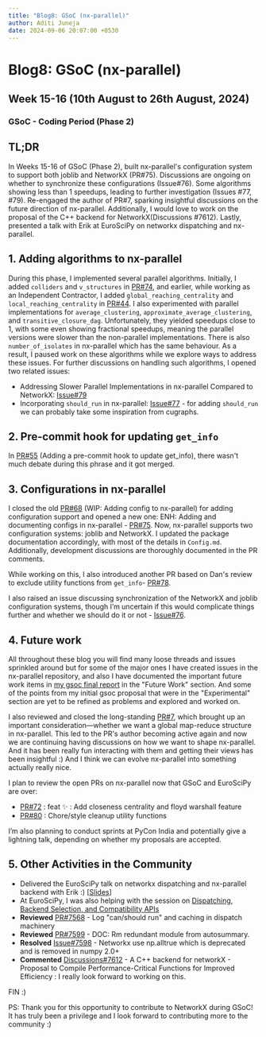 ```yaml
---
title: "Blog8: GSoC (nx-parallel)"
author: Aditi Juneja
date: 2024-09-06 20:07:00 +0530
---
```


# Blog8: GSoC (nx-parallel)

## Week 15-16 (10th August to 26th August, 2024)

### GSoC - Coding Period (Phase 2)

## TL;DR

In Weeks 15-16 of GSoC (Phase 2), built nx-parallel's configuration system to support both joblib and NetworkX (PR#75). Discussions are ongoing on whether to synchronize these configurations (Issue#76). Some algorithms showing less than 1 speedups, leading to further investigation (Issues #77, #79). Re-engaged the author of PR#7, sparking insightful discussions on the future direction of nx-parallel. Additionally, I would love to work on the proposal of the C++ backend for NetworkX(Discussions #7612). Lastly, presented a talk with Erik at EuroSciPy on networkx dispatching and nx-parallel.

## 1. Adding algorithms to nx-parallel

During this phase, I implemented several parallel algorithms. Initially, I added `colliders` and `v_structures` in [PR#74](https://github.com/networkx/nx-parallel/pull/74), and earlier, while working as an Independent Contractor, I added `global_reaching_centrality` and `local_reaching_centrality` in [PR#44](https://github.com/networkx/nx-parallel/pull/44). I also experimented with parallel implementations for `average_clustering`, `approximate_average_clustering`, and `transitive_closure_dag`. Unfortunately, they yielded speedups close to 1, with some even showing fractional speedups, meaning the parallel versions were slower than the non-parallel implementations. There is also `number_of_isolates` in nx-parallel which has the same behaviour. As a result, I paused work on these algorithms while we explore ways to address these issues. For further discussions on handling such algorithms, I opened two related issues:

- Addressing Slower Parallel Implementations in nx-parallel Compared to NetworkX: [Issue#79](https://github.com/networkx/nx-parallel/issues/79)
- Incorporating `should_run` in nx-parallel: [Issue#77](https://github.com/networkx/nx-parallel/issues/77) - for adding `should_run` we can probably take some inspiration from cugraphs.

## 2. Pre-commit hook for updating `get_info`

In [PR#55](https://github.com/networkx/nx-parallel/pull/55) (Adding a pre-commit hook to update get_info), there wasn't much debate during this phrase and it got merged.

## 3. Configurations in nx-parallel

I closed the old [PR#68](https://github.com/networkx/nx-parallel/pull/68) (WIP: Adding config to nx-parallel) for adding configuration support and opened a new one: ENH: Adding and documenting configs in nx-parallel - [PR#75](https://github.com/networkx/nx-parallel/pull/75). Now, nx-parallel supports two configuration systems: joblib and NetworkX. I updated the package documentation accordingly, with most of the details in `Config.md`. Additionally, development discussions are thoroughly documented in the PR comments.

While working on this, I also introduced another PR based on Dan's review to exclude utility functions from `get_info`- [PR#78](https://github.com/networkx/nx-parallel/pull/78).

I also raised an issue discussing synchronization of the NetworkX and joblib configuration systems, though I’m uncertain if this would complicate things further and whether we should do it or not - [Issue#76](https://github.com/networkx/nx-parallel/issues/76).

## 4. Future work

All throughout these blog you will find many loose threads and issues sprinkled around but for some of the major ones I have created issues in the nx-parallel repository, and also I have documented the important future work items in [my gsoc final report](https://docs.google.com/document/d/1t7mZNv2f_8BjUGpfSOyNhtpCgUHTboP5VpRbrPII-nU/edit?usp=sharing) in the "Future Work" section. And some of the points from my initial gsoc proposal that were in the "Experimental" section are yet to be refined as problems and explored and worked on.

I also reviewed and closed the long-standing [PR#7](https://github.com/networkx/nx-parallel/pull/7), which brought up an important consideration—whether we want a global map-reduce structure in nx-parallel. This led to the PR's author becoming active again and now we are continuing having discussions on how we want to shape nx-parallel. And it has been really fun interacting with them and getting their views has been insightful :) And I think we can evolve nx-parallel into something actually really nice.

I plan to review the open PRs on nx-parallel now that GSoC and EuroSciPy are over:

- [PR#72](https://github.com/networkx/nx-parallel/pull/72) : feat ✨ : Add closeness centrality and floyd warshall feature
- [PR#80](https://github.com/networkx/nx-parallel/pull/80) : Chore/style cleanup utility functions

I’m also planning to conduct sprints at PyCon India and potentially give a lightning talk, depending on whether my proposals are accepted.

## 5. Other Activities in the Community

- Delivered the EuroSciPy talk on networkx dispatching and nx-parallel backend with Erik :) [[Slides](https://github.com/Schefflera-Arboricola/euroscipy2024)]
- At EuroSciPy, I was also helping with the session on [Dispatching, Backend Selection, and Compatibility APIs](https://pretalx.com/euroscipy-2024/talk/8MXPRW/)
- **Reviewed** [PR#7568](https://github.com/networkx/networkx/pull/7568) - Log "can/should run" and caching in dispatch machinery
- **Reviewed** [PR#7599](https://github.com/networkx/networkx/pull/7599) - DOC: Rm redundant module from autosummary.
- **Resolved** [Issue#7598](https://github.com/networkx/networkx/issues/7598) - Networkx use np.alltrue which is deprecated and is removed in numpy 2.0+
- **Commented** [Discussions#7612](https://github.com/networkx/networkx/discussions/7612) - A C++ backend for networkX - Proposal to Compile Performance-Critical Functions for Improved Efficiency : I really look forward to working on this.

FIN :)

PS: Thank you for this opportunity to contribute to NetworkX during GSoC! It has truly been a privilege and I look forward to contributing more to the community :)
